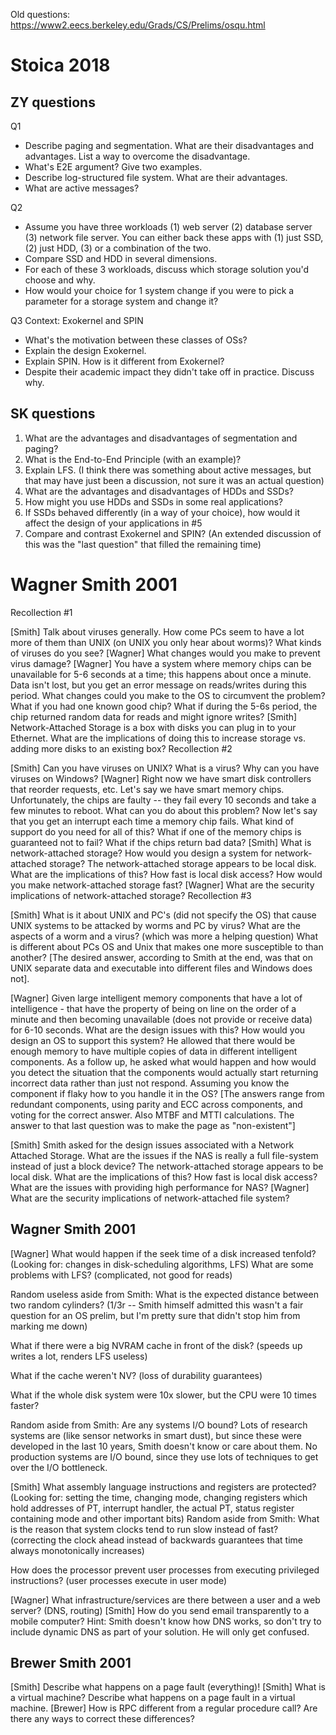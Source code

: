 Old questions: https://www2.eecs.berkeley.edu/Grads/CS/Prelims/osqu.html

# Stoica 2018

## ZY questions
Q1
* Describe paging and segmentation.  What are their disadvantages and advantages.  List a way to overcome the disadvantage.
* What's E2E argument?  Give two examples.
* Describe log-structured file system.  What are their advantages.
* What are active messages?  

Q2
* Assume you have three workloads (1) web server (2) database server (3) network file server.  You can either back these apps with (1) just SSD, (2) just HDD, (3) or a combination of the two.
* Compare SSD and HDD in several dimensions.  
* For each of these 3 workloads, discuss which storage solution you'd choose and why.
* How would your choice for 1 system change if you were to pick a parameter for a storage system and change it?

Q3
Context: Exokernel and SPIN
* What's the motivation between these classes of OSs?
* Explain the design Exokernel.
* Explain SPIN.  How is it different from Exokernel?
* Despite their academic impact they didn't take off in practice.  Discuss why.

## SK questions
1. What are the advantages and disadvantages of segmentation and paging?
2. What is the End-to-End Principle (with an example)?
3. Explain LFS. (I think there was something about active messages, but that may have just been a discussion, not sure it was an actual question)
4. What are the advantages and disadvantages of HDDs and SSDs?
5. How might you use HDDs and SSDs in some real applications?
6. If SSDs behaved differently (in a way of your choice), how would it affect the design of your applications in #5
7. Compare and contrast Exokernel and SPIN? (An extended discussion of this was the "last question" that filled the remaining time)

# Wagner Smith 2001
Recollection #1

[Smith] Talk about viruses generally. How come PCs seem to have a lot more of them than UNIX (on UNIX you only hear about worms)? What kinds of viruses do you see? [Wagner] What changes would you make to prevent virus damage?
[Wagner] You have a system where memory chips can be unavailable for 5-6 seconds at a time; this happens about once a minute. Data isn't lost, but you get an error message on reads/writes during this period. What changes could you make to the OS to circumvent the problem? What if you had one known good chip? What if during the 5-6s period, the chip returned random data for reads and might ignore writes?
[Smith] Network-Attached Storage is a box with disks you can plug in to your Ethernet. What are the implications of doing this to increase storage vs. adding more disks to an existing box?
Recollection #2

[Smith] Can you have viruses on UNIX? What is a virus? Why can you have viruses on Windows?
[Wagner] Right now we have smart disk controllers that reorder requests, etc. Let's say we have smart memory chips. Unfortunately, the chips are faulty -- they fail every 10 seconds and take a few minutes to reboot. What can you do about this problem? Now let's say that you get an interrupt each time a memory chip fails. What kind of support do you need for all of this? What if one of the memory chips is guaranteed not to fail? What if the chips return bad data?
[Smith] What is network-attached storage? How would you design a system for network-attached storage? The network-attached storage appears to be local disk. What are the implications of this? How fast is local disk access? How would you make network-attached storage fast? [Wagner] What are the security implications of network-attached storage?
Recollection #3

[Smith] What is it about UNIX and PC's (did not specify the OS) that cause UNIX systems to be attacked by worms and PC by virus? What are the aspects of a worm and a virus? (which was more a helping question) What is different about PCs OS and Unix that makes one more susceptible to than another?
[The desired answer, according to Smith at the end, was that on UNIX separate data and executable into different files and Windows does not].

[Wagner] Given large intelligent memory components that have a lot of intelligence - that have the property of being on line on the order of a minute and then becoming unavailable (does not provide or receive data) for 6-10 seconds. What are the design issues with this? How would you design an OS to support this system? He allowed that there would be enough memory to have multiple copies of data in different intelligent components. As a follow up, he asked what would happen and how would you detect the situation that the components would actually start returning incorrect data rather than just not respond. Assuming you know the component if flaky how to you handle it in the OS?
[The answers range from redundant components, using parity and ECC across components, and voting for the correct answer. Also MTBF and MTTI calculations. The answer to that last question was to make the page as "non-existent"]

[Smith] Smith asked for the design issues associated with a Network Attached Storage. What are the issues if the NAS is really a full file-system instead of just a block device? The network-attached storage appears to be local disk. What are the implications of this? How fast is local disk access? What are the issues with providing high performance for NAS? [Wagner] What are the security implications of network-attached file system?

## Wagner Smith 2001
[Wagner] What would happen if the seek time of a disk increased tenfold? (Looking for: changes in disk-scheduling algorithms, LFS)
What are some problems with LFS? (complicated, not good for reads)

Random useless aside from Smith: What is the expected distance between two random cylinders? (1/3r -- Smith himself admitted this wasn't a fair question for an OS prelim, but I'm pretty sure that didn't stop him from marking me down)

What if there were a big NVRAM cache in front of the disk? (speeds up writes a lot, renders LFS useless)

What if the cache weren't NV? (loss of durability guarantees)

What if the whole disk system were 10x slower, but the CPU were 10 times faster?

Random aside from Smith: Are any systems I/O bound? Lots of research systems are (like sensor networks in smart dust), but since these were developed in the last 10 years, Smith doesn't know or care about them. No production systems are I/O bound, since they use lots of techniques to get over the I/O bottleneck.

[Smith] What assembly language instructions and registers are protected? (Looking for: setting the time, changing mode, changing registers which hold addresses of PT, interrupt handler, the actual PT, status register containing mode and other important bits)
Random aside from Smith: What is the reason that system clocks tend to run slow instead of fast? (correcting the clock ahead instead of backwards guarantees that time always monotonically increases)

How does the processor prevent user processes from executing privileged instructions? (user processes execute in user mode)

[Wagner] What infrastructure/services are there between a user and a web server? (DNS, routing)
[Smith] How do you send email transparently to a mobile computer? Hint: Smith doesn't know how DNS works, so don't try to include dynamic DNS as part of your solution. He will only get confused.

## Brewer Smith 2001
[Smith] Describe what happens on a page fault (everything)!
[Smith] What is a virtual machine? Describe what happens on a page fault in a virtual machine.
[Brewer] How is RPC different from a regular procedure call? Are there any ways to correct these differences?
